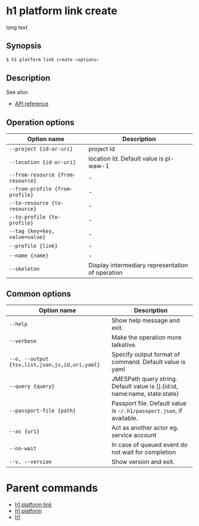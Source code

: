 
# h1 platform link create

long text

## Synopsis

```bash
$ h1 platform link create <options>
```

## Description

See also:

* [API reference](https://api.hyperone.com/v2/docs#operation/v1:platform:link:create)

## Operation options

| Option name                           | Description                                      |
| ------------------------------------- | ------------------------------------------------ |
| ```--project {id-or-uri}```           | project Id                                       |
| ```--location {id-or-uri}```          | location Id. Default value is pl-waw-1           |
| ```--from-resource {from-resource}``` | -                                                |
| ```--from-profile {from-profile}```   | -                                                |
| ```--to-resource {to-resource}```     | -                                                |
| ```--to-profile {to-profile}```       | -                                                |
| ```--tag {key=key, value=value}```    | -                                                |
| ```--profile {link}```                | -                                                |
| ```--name {name}```                   | -                                                |
| ```--skeleton```                      | Display intermediary representation of operation |

## Common options

| Option name                                        | Description                                                                   |
| -------------------------------------------------- | ----------------------------------------------------------------------------- |
| ```--help```                                       | Show help message and exit.                                                   |
| ```--verbose```                                    | Make the operation more talkative.                                            |
| ```--o, --output {tsv,list,json,js,id,uri,yaml}``` | Specify output format of command. Default value is yaml                       |
| ```--query {query}```                              | JMESPath query string. Default value is [].\{id:id, name:name, state:state\}  |
| ```--passport-file {path}```                       | Passport file. Default value is ```~/.h1/passport.json```, if available.      |
| ```--as {uri}```                                   | Act as another actor eg. service account                                      |
| ```--no-wait```                                    | In case of queued event do not wait for completion                            |
| ```--v, --version```                               | Show version and exit.                                                        |

# Parent commands

* [h1 platform link](./../README.md)
* [h1 platform](./../../README.md)
* [h1](./../../../README.md)
